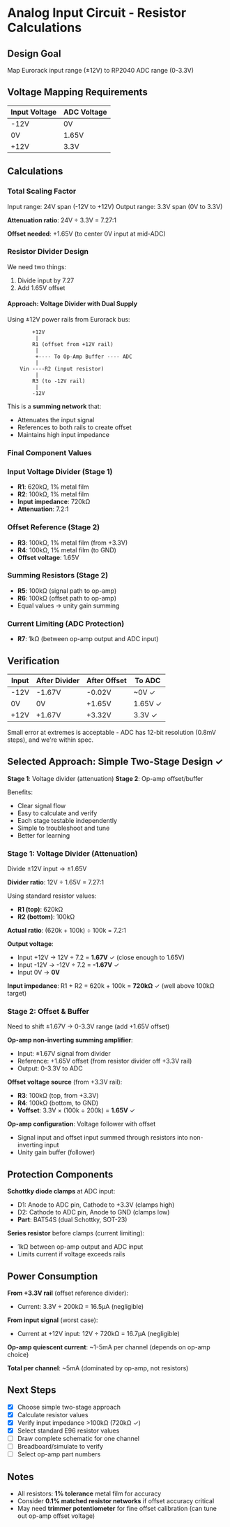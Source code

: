 # Analog Input Circuit - Resistor Calculations

## Design Goal

Map Eurorack input range (±12V) to RP2040 ADC range (0-3.3V)

## Voltage Mapping Requirements

| Input Voltage | ADC Voltage |
|--------------|-------------|
| -12V         | 0V          |
| 0V           | 1.65V       |
| +12V         | 3.3V        |

## Calculations

### Total Scaling Factor

Input range: 24V span (-12V to +12V)
Output range: 3.3V span (0V to 3.3V)

**Attenuation ratio**: 24V ÷ 3.3V = 7.27:1

**Offset needed**: +1.65V (to center 0V input at mid-ADC)

### Resistor Divider Design

We need two things:
1. Divide input by 7.27
2. Add 1.65V offset

#### Approach: Voltage Divider with Dual Supply

Using ±12V power rails from Eurorack bus:

```
        +12V
         |
        R1 (offset from +12V rail)
         |
         +---- To Op-Amp Buffer ---- ADC
         |
    Vin ----R2 (input resistor)
         |
        R3 (to -12V rail)
         |
        -12V
```

This is a **summing network** that:
- Attenuates the input signal
- References to both rails to create offset
- Maintains high input impedance

### Final Component Values

### Input Voltage Divider (Stage 1)
- **R1**: 620kΩ, 1% metal film
- **R2**: 100kΩ, 1% metal film
- **Input impedance**: 720kΩ
- **Attenuation**: 7.2:1

### Offset Reference (Stage 2)
- **R3**: 100kΩ, 1% metal film (from +3.3V)
- **R4**: 100kΩ, 1% metal film (to GND)
- **Offset voltage**: 1.65V

### Summing Resistors (Stage 2)
- **R5**: 100kΩ (signal path to op-amp)
- **R6**: 100kΩ (offset path to op-amp)
- Equal values → unity gain summing

### Current Limiting (ADC Protection)
- **R7**: 1kΩ (between op-amp output and ADC input)

## Verification

| Input | After Divider | After Offset | To ADC |
|-------|---------------|--------------|--------|
| -12V  | -1.67V        | -0.02V       | ~0V ✓  |
| 0V    | 0V            | +1.65V       | 1.65V ✓|
| +12V  | +1.67V        | +3.32V       | 3.3V ✓ |

Small error at extremes is acceptable - ADC has 12-bit resolution (0.8mV steps), and we're within spec.

## Selected Approach: Simple Two-Stage Design ✓

**Stage 1**: Voltage divider (attenuation)
**Stage 2**: Op-amp offset/buffer

Benefits:
- Clear signal flow
- Easy to calculate and verify
- Each stage testable independently
- Simple to troubleshoot and tune
- Better for learning

### Stage 1: Voltage Divider (Attenuation)

Divide ±12V input → ±1.65V

**Divider ratio**: 12V ÷ 1.65V = 7.27:1

Using standard resistor values:
- **R1 (top)**: 620kΩ
- **R2 (bottom)**: 100kΩ

**Actual ratio**: (620k + 100k) ÷ 100k = 7.2:1

**Output voltage**:
- Input +12V → 12V ÷ 7.2 = **1.67V** ✓ (close enough to 1.65V)
- Input -12V → -12V ÷ 7.2 = **-1.67V** ✓
- Input 0V → **0V**

**Input impedance**: R1 + R2 = 620k + 100k = **720kΩ** ✓ (well above 100kΩ target)

### Stage 2: Offset & Buffer

Need to shift ±1.67V → 0-3.3V range (add +1.65V offset)

**Op-amp non-inverting summing amplifier**:
- Input: ±1.67V signal from divider
- Reference: +1.65V offset (from resistor divider off +3.3V rail)
- Output: 0-3.3V to ADC

**Offset voltage source** (from +3.3V rail):
- **R3**: 100kΩ (top, from +3.3V)
- **R4**: 100kΩ (bottom, to GND)
- **Voffset**: 3.3V × (100k ÷ 200k) = **1.65V** ✓

**Op-amp configuration**: Voltage follower with offset
- Signal input and offset input summed through resistors into non-inverting input
- Unity gain buffer (follower)

## Protection Components

**Schottky diode clamps** at ADC input:
- D1: Anode to ADC pin, Cathode to +3.3V (clamps high)
- D2: Cathode to ADC pin, Anode to GND (clamps low)
- **Part**: BAT54S (dual Schottky, SOT-23)

**Series resistor** before clamps (current limiting):
- 1kΩ between op-amp output and ADC input
- Limits current if voltage exceeds rails

## Power Consumption

**From +3.3V rail** (offset reference divider):
- Current: 3.3V ÷ 200kΩ = 16.5µA (negligible)

**From input signal** (worst case):
- Current at +12V input: 12V ÷ 720kΩ = 16.7µA (negligible)

**Op-amp quiescent current**: ~1-5mA per channel (depends on op-amp choice)

**Total per channel**: ~5mA (dominated by op-amp, not resistors)

## Next Steps

- [x] Choose simple two-stage approach
- [x] Calculate resistor values
- [x] Verify input impedance >100kΩ (720kΩ ✓)
- [x] Select standard E96 resistor values
- [ ] Draw complete schematic for one channel
- [ ] Breadboard/simulate to verify
- [ ] Select op-amp part numbers

## Notes

- All resistors: **1% tolerance** metal film for accuracy
- Consider **0.1% matched resistor networks** if offset accuracy critical
- May need **trimmer potentiometer** for fine offset calibration (can tune out op-amp offset voltage)
